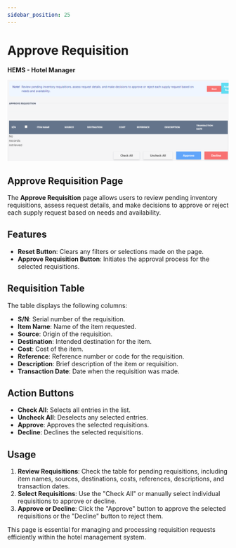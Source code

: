 ```yaml
---
sidebar_position: 25
---
```


# Approve Requisition

**HEMS - Hotel Manager**

![HEMS Registration](../../static/img/approverequisition.png "HEMS Registration")

## Approve Requisition Page

The **Approve Requisition** page allows users to review pending inventory requisitions, assess request details, and make decisions to approve or reject each supply request based on needs and availability.

## Features

- **Reset Button**: Clears any filters or selections made on the page.
- **Approve Requisition Button**: Initiates the approval process for the selected requisitions.

## Requisition Table

The table displays the following columns:

- **S/N**: Serial number of the requisition.
- **Item Name**: Name of the item requested.
- **Source**: Origin of the requisition.
- **Destination**: Intended destination for the item.
- **Cost**: Cost of the item.
- **Reference**: Reference number or code for the requisition.
- **Description**: Brief description of the item or requisition.
- **Transaction Date**: Date when the requisition was made.

## Action Buttons

- **Check All**: Selects all entries in the list.
- **Uncheck All**: Deselects any selected entries.
- **Approve**: Approves the selected requisitions.
- **Decline**: Declines the selected requisitions.

## Usage

1. **Review Requisitions**: Check the table for pending requisitions, including item names, sources, destinations, costs, references, descriptions, and transaction dates.
2. **Select Requisitions**: Use the "Check All" or manually select individual requisitions to approve or decline.
3. **Approve or Decline**: Click the "Approve" button to approve the selected requisitions or the "Decline" button to reject them.

This page is essential for managing and processing requisition requests efficiently within the hotel management system.
